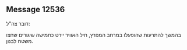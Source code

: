 ## Message 12536

דובר צה"ל:

בהמשך להתרעות שהופעלו במרחב המפרץ, חיל האוויר יירט כחמישה שיגורים שחצו משטח לבנון.

